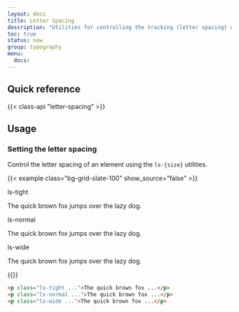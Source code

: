 ```yaml
---
layout: docs
title: Letter Spacing
description: "Utilities for controlling the tracking (letter spacing) of an element."
toc: true
status: new
group: typography
menu:
  docs:    
---
```


## Quick reference

{{< class-api "letter-spacing" >}}

## Usage

### Setting the letter spacing

Control the letter spacing of an element using the `ls-{size}` utilities.

{{< example class="bg-grid-slate-100" show_source="false" >}}
<div class="d-flex gap-4 flex-column">
  <div>
    <span class="text-muted mb-3 fs-sm fw-semibold">ls-tight</span>
    <p class="ls-tight fw-semibold fs-5">The quick brown fox jumps over the lazy dog.</p>
  </div>
  <div>
    <span class="text-muted mb-3 fs-sm fw-semibold">ls-normal</span>
    <p class="ls-normal fw-semibold fs-5">The quick brown fox jumps over the lazy dog.</p>
  </div>
  <div>
    <span class="text-muted mb-3 fs-sm fw-semibold">ls-wide</span>
    <p class="ls-wide fw-semibold fs-5">The quick brown fox jumps over the lazy dog.</p>
  </div>
</div>
{{</ example >}}

```html
<p class="ls-tight ...">The quick brown fox ...</p>
<p class="ls-normal ...">The quick brown fox ...</p>
<p class="ls-wide ...">The quick brown fox ...</p>
```